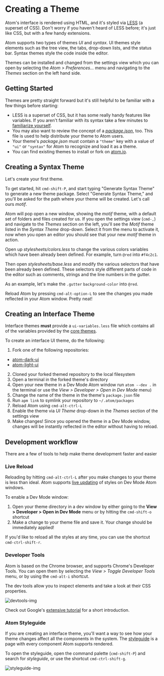 # Creating a Theme

Atom's interface is rendered using HTML, and it's styled via [LESS] (a superset
of CSS). Don't worry if you haven't heard of LESS before; it's just like CSS,
but with a few handy extensions.

Atom supports two types of themes _UI_ and _syntax_.  UI themes style
elements such as the tree view, the tabs, drop-down lists, and the status bar.
Syntax themes style the code inside the editor.

Themes can be installed and changed from the settings view which you can open
by selecting the _Atom > Preferences..._ menu and navigating to the _Themes_
section on the left hand side.

## Getting Started

Themes are pretty straight forward but it's still helpful to be familiar with
a few things before starting:

* LESS is a superset of CSS, but it has some really handy features like
  variables. If you aren't familiar with its syntax take a few minutes
  to [familiarize yourself][less-tutorial].
* You may also want to review the concept of a _[package.json]_, too. This file
  is used to help distribute your theme to Atom users.
* Your theme's _package.json_ must contain a `"theme"` key with a value
  of `"ui"` or `"syntax"` for Atom to recognize and load it as a theme.
* You can find existing themes to install or fork on [atom.io](atomio).

## Creating a Syntax Theme

Let's create your first theme.

To get started, hit `cmd-shift-P`, and start typing "Generate Syntax Theme" to
generate a new theme package. Select "Generate Syntax Theme," and you'll be
asked for the path where your theme will be created. Let's call ours _motif_.

Atom will pop open a new window, showing the _motif_ theme, with a default set
of folders and files created for us. If you open the settings view (`cmd-,`)
and navigate to the _Themes_ section on the left, you'll see the _Motif_ theme
listed in the _Syntax Theme_ drop-down. Select it from the menu to activate it,
now when you open an editor you should see that your new _motif_ theme in
action.

Open up _stylesheets/colors.less_ to change the various colors variables which
have been already been defined. For example, turn `@red` into `#f4c2c1`.

Then open _stylesheets/base.less_ and modify the various selectors that have
been already been defined. These selectors style different parts of code in the
editor such as comments, strings and the line numbers in the gutter.

As an example, let's make the `.gutter` `background-color` into `@red`.

Reload Atom by pressing `cmd-alt-option-L` to see the changes you made reflected
in your Atom window. Pretty neat!

## Creating an Interface Theme

Interface themes **must** provide a `ui-variables.less` file which contains all
of the variables provided by the [core themes][ui-variables].

To create an interface UI theme, do the following:

1. Fork one of the following repositories:
  * [atom-dark-ui]
  * [atom-light-ui]
2. Cloned your forked themed repository to the local filesystem
2. Open a terminal in the forked theme's directory
3. Open your new theme in a Dev Mode Atom window run `atom --dev .` in the
   terminal or use the _View > Developer > Open in Dev Mode_ menu)
4. Change the name of the theme in the theme's `package.json` file
5. Run `apm link` to symlink your repository to `~/.atom/packages`
6. Reload Atom using `cmd-alt-ctrl-L`
7. Enable the theme via _UI Theme_ drop-down in the _Themes_ section of the
   settings view
8. Make changes! Since you opened the theme in a Dev Mode window, changes will
   be instantly reflected in the editor without having to reload.

## Development workflow

There are a few of tools to help make theme development faster and easier

### Live Reload

Reloading by hitting `cmd-alt-ctrl-L` after you make changes to your theme is
less than ideal. Atom supports [live updating][livereload] of styles on Dev Mode
Atom windows.

To enable a Dev Mode window:

1. Open your theme directory in a dev window by either going to the
   __View > Developer > Open in Dev Mode__ menu or by hitting the `cmd-shift-o`
  shortcut
2. Make a change to your theme file and save it. Your change should be
   immediately applied!

If you'd like to reload all the styles at any time, you can use the shortcut
`cmd-ctrl-shift-r`.

### Developer Tools

Atom is based on the Chrome browser, and supports Chrome's Developer Tools. You
can open them by selecting the _View > Toggle Developer Tools_ menu, or by
using the `cmd-alt-i` shortcut.

The dev tools allow you to inspect elements and take a look at their CSS
properties.

![devtools-img]

Check out Google's [extensive tutorial][devtools-tutorial] for a short
introduction.

### Atom Styleguide

If you are creating an interface theme, you'll want a way to see how your theme
changes affect all the components in the system. The [styleguide] is a page with
every component Atom supports rendered.

To open the styleguide, open the command palette (`cmd-shift-P`) and search for
_styleguide_, or use the shortcut `cmd-ctrl-shift-g`.

![styleguide-img]

[atomio]: http://atom.io/packages
[less]: http://lesscss.org/
[git]: http://git-scm.com/
[atom]: https://atom.io/
[package.json]: ./creating-a-package.html#package-json
[less-tutorial]: https://speakerdeck.com/danmatthews/less-css
[devtools-tutorial]: https://developers.google.com/chrome-developer-tools/docs/elements
[ui-variables]: ./theme-variables.html
[livereload]: https://github.com/atom/dev-live-reload
[styleguide]: https://github.com/atom/styleguide
[atom-dark-ui]: https://github.com/atom/atom-dark-ui
[atom-light-ui]: https://github.com/atom/atom-light-ui
[styleguide-img]: https://f.cloud.github.com/assets/69169/1347390/2d431d98-36af-11e3-8f8e-3f4ce1e67adb.png
[devtools-img]: https://f.cloud.github.com/assets/69169/1347391/2d51f91c-36af-11e3-806f-f7b334af43e9.png
[themesettings-img]: https://f.cloud.github.com/assets/69169/1347569/3150bd0c-36b2-11e3-9d69-423503acfe3f.png
